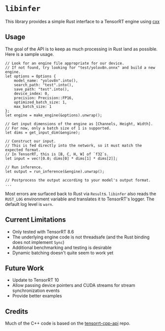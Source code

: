 # `libinfer`
This library provides a simple Rust interface to a TensorRT engine using [cxx]([url](https://cxx.rs/))

## Usage
The goal of the API is to keep as much processing in Rust land as possible. Here is a sample usage.

```
// Look for an engine file appropriate for our device.
// If not found, try looking for "test/yolov8n.onnx" and build a new engine.
let options = Options {
    model_name: "yolov8n".into(),
    search_path: "test".into(),
    save_path: "test".into(),
    device_index: 0,
    precision: Precision::FP16,
    optimized_batch_size: 1,
    max_batch_size: 1
};
let engine = make_engine(&options).unwrap();

// Get input dimensions of the engine as [Channels, Height, Width].
// For now, only a batch size of 1 is supported.
let dims = get_input_dim(&engine);

// Construct our input.
// This is fed directly into the network, so it must match the expected format.
// In TensorRT, this is [B, C, H, W] of `f32`s.
let input = vec![0.0; dims[0] * dims[1] * dims[2]];

// Run inference.
let output = run_inference(&engine).unwrap();

// Postprocess the output according to your model's output format.
...
```

Most errors are surfaced back to Rust via `Result`s. `libinfer` also reads the `RUST_LOG` environment variable and translates it to TensorRT's logger. The default log level is `warn`.

## Current Limitations
- Only tested with TensorRT 8.6
- The underlying engine code is not threadsafe (and the Rust binding does not implement `Sync`)
- Additional benchmarking and testing is desirable
- Dynamic batching doesn't quite seem to work yet

## Future Work
- Update to TensorRT 10
- Allow passing device pointers and CUDA streams for stream synchronization events
- Provide better examples

## Credits
Much of the C++ code is based on the [tensorrt-cpp-api](https://github.com/cyrusbehr/tensorrt-cpp-api) repo.
